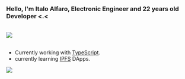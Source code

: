 <h3 align="left">Hello, I'm Italo Alfaro, Electronic Engineer and 22 years old Developer <.<</h3>
<br/>
<div align= "left">
    <img src="https://api.aku-mi.xyz/stats/langs"/>
</div>
<br/>

- Currently working with [TypeScript](https://www.typescriptlang.org).
- currently learning [IPFS](https://ipfs.io) DApps.

![](https://hit.yhype.me/github/profile?user_id=59491697)
